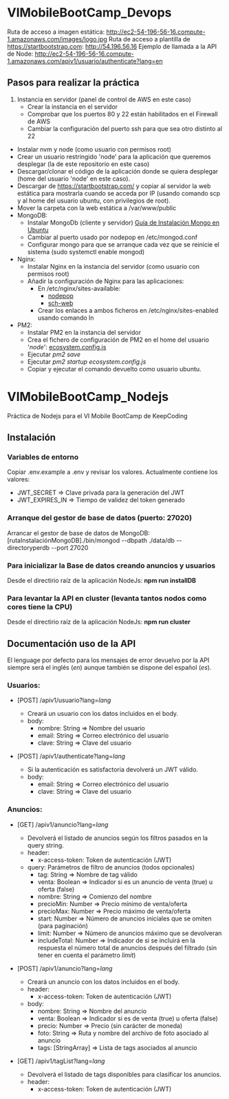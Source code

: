 # VIMobileBootCamp_Devops
Ruta de acceso a imagen estática: http://ec2-54-196-56-16.compute-1.amazonaws.com/images/logo.jpg
Ruta de acceso a plantilla de https://startbootstrap.com: http://54.196.56.16
Ejemplo de llamada a la API de Node: http://ec2-54-196-56-16.compute-1.amazonaws.com/apiv1/usuario/authenticate?lang=en

## Pasos para realizar la práctica
1. Instancia en servidor (panel de control de AWS en este caso)
	* Crear la instancia en el servidor
	* Comprobar que los puertos 80 y 22 están habilitados en el Firewall de AWS
	* Cambiar la configuración del puerto ssh para que sea otro distinto al 22
* Instalar nvm y node (como usuario con permisos root)
* Crear un usuario restringido 'node' para la aplicación que queremos desplegar (la de este repositorio en este caso)
* Descargar/clonar el código de la aplicación donde se quiera desplegar (home del usuario 'node' en este caso).
* Descargar de https://startbootstrap.com/ y copiar al servidor la web estática para mostrarla cuando se acceda por IP (usando comando scp y al home del usuario ubuntu, con privilegios de root).
* Mover la carpeta con la web estática a /var/www/public
* MongoDB:
	* Instalar MongoDb (cliente y servidor) [Guía de Instalación Mongo en Ubuntu](https://docs.mongodb.com/manual/tutorial/install-mongodb-on-ubuntu/                                                                                                                                     )
	* Cambiar al puerto usado por nodepop en /etc/mongod.conf
	* Configurar mongo para que se arranque cada vez que se reinicie el sistema (sudo systemctl enable mongod)
* Nginx:
	* Instalar Nginx en la instancia del servidor (como usuario con permisos root)
	* Añadir la configuración de Nginx para las aplicaciones:
		* En /etc/nginx/sites-available:
			* [nodepop](./DevOps-files/node)
			* [sch-web](./DevOps-files/sch-web)
		* Crear los enlaces a ambos ficheros en /etc/nginx/sites-enabled usando comando ln 
* PM2:
	* Instalar PM2 en la instancia del servidor
	* Crea el fichero de configuración de PM2 en el home del usuario '*node*': [ecosystem.config.js](./DevOps-files/ecosystem.config.js)
	* Ejecutar *pm2 save*
	* Ejecutar *pm2 startup ecosystem.config.js*
	* Copiar y ejecutar el comando devuelto como usuario ubuntu.



# VIMobileBootCamp_Nodejs
Práctica de Nodejs para el VI Mobile BootCamp de KeepCoding

## Instalación

### Variables de entorno
Copiar .env.example a .env y revisar los valores. 
Actualmente contiene los valores:

* JWT_SECRET => Clave privada para la generación del JWT
* JWT_EXPIRES_IN => Tiempo de validez del token generado

### Arranque del gestor de base de datos (puerto: 27020)
Arrancar el gestor de base de datos de MongoDB: [rutaInstalaciónMongoDB]./bin/mongod --dbpath ./data/db --directoryperdb --port 27020

### Para inicializar la Base de datos creando anuncios y usuarios
Desde el directirio raíz de la aplicación NodeJs: **npm run installDB**

### Para levantar la API en cluster (levanta tantos nodos como cores tiene la CPU)
Desde el directirio raíz de la aplicación NodeJs: **npm run cluster**


## Documentación uso de la API
El lenguage por defecto para los mensajes de error devuelvo por la API siempre será el inglés (*en*) aunque también se dispone del español (*es*).

### Usuarios:
* [POST] /apiv1/usuario?lang=*lang*
	* Creará un usuario con los datos incluidos en el body.
	* body: 
		* nombre: String => Nombre del usuario
		* email: String => Correo electrónico del usuario
		* clave: String => Clave del usuario
		
* [POST] /apiv1/authenticate?lang=*lang*
	* Si la autenticación es satisfactoria devolverá un JWT válido.
	* body:
		* email: String => Correo electrónico del usuario
		* clave: String => Clave del usuario

### Anuncios:
* [GET] /apiv1/anuncio?lang=*lang*
	* Devolverá el listado de anuncios según los filtros pasados en la query string.
	* header: 
		* x-access-token: Token de autenticación (JWT)
	* query: Parámetros de filtro de anuncios (todos opcionales)
		* tag: String => Nombre de tag válido
		* venta: Boolean => Indicador si es un anuncio de venta (true) u oferta (false)
		* nombre: String => Comienzo del nombre 
		* precioMin: Number => Precio mínimo de venta/oferta
		* precioMax: Number => Precio máximo de venta/oferta
		* start: Number => Número de anuncios iniciales que se omiten (para paginación)
		* limit: Number => Número de anuncios máximo que se devolveran
		* includeTotal: Number  => Indicador de si se incluirá en la respuesta el número total de anuncios después del filtrado (sin tener en cuenta el parámetro *limit*)

* [POST] /apiv1/anuncio?lang=*lang*
	* Creará un anuncio con los datos incluidos en el body.
	* header: 
		* x-access-token: Token de autenticación (JWT)
	* body: 
		* nombre: String => Nombre del anuncio
		* venta: Boolean => Indicador si es de venta (true) u oferta (false)
		* precio: Number => Precio (sin carácter de moneda)
		* foto: String => Ruta y nombre del archivo de foto asociado al anuncio
		* tags: [StringArray] => Lista de tags asociados al anuncio

* [GET] /apiv1/tagList?lang=*lang*
	* Devolverá el listado de tags disponibles para clasificar los anuncios.
	* header: 
		* x-access-token: Token de autenticación (JWT)

		
